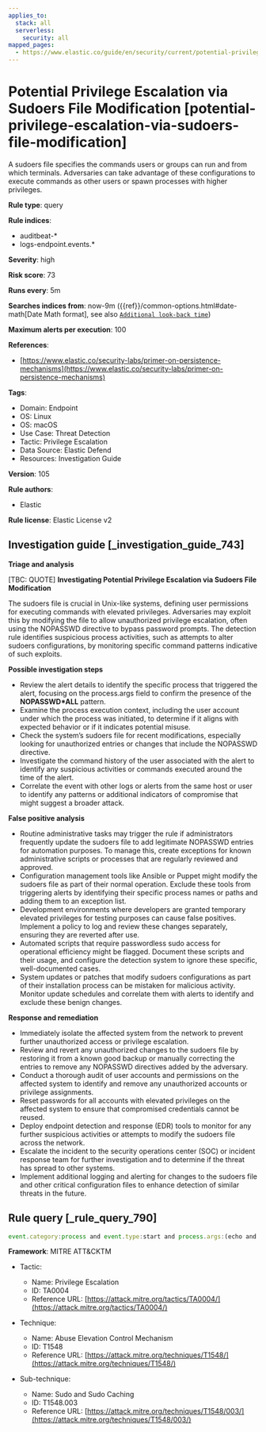 ```yaml
---
applies_to:
  stack: all
  serverless:
    security: all
mapped_pages:
  - https://www.elastic.co/guide/en/security/current/potential-privilege-escalation-via-sudoers-file-modification.html
---
```


# Potential Privilege Escalation via Sudoers File Modification [potential-privilege-escalation-via-sudoers-file-modification]

A sudoers file specifies the commands users or groups can run and from which terminals. Adversaries can take advantage of these configurations to execute commands as other users or spawn processes with higher privileges.

**Rule type**: query

**Rule indices**:

* auditbeat-*
* logs-endpoint.events.*

**Severity**: high

**Risk score**: 73

**Runs every**: 5m

**Searches indices from**: now-9m ({{ref}}/common-options.html#date-math[Date Math format], see also [`Additional look-back time`](docs-content://solutions/security/detect-and-alert/create-detection-rule.md#rule-schedule))

**Maximum alerts per execution**: 100

**References**:

* [https://www.elastic.co/security-labs/primer-on-persistence-mechanisms](https://www.elastic.co/security-labs/primer-on-persistence-mechanisms)

**Tags**:

* Domain: Endpoint
* OS: Linux
* OS: macOS
* Use Case: Threat Detection
* Tactic: Privilege Escalation
* Data Source: Elastic Defend
* Resources: Investigation Guide

**Version**: 105

**Rule authors**:

* Elastic

**Rule license**: Elastic License v2

## Investigation guide [_investigation_guide_743]

**Triage and analysis**

[TBC: QUOTE]
**Investigating Potential Privilege Escalation via Sudoers File Modification**

The sudoers file is crucial in Unix-like systems, defining user permissions for executing commands with elevated privileges. Adversaries may exploit this by modifying the file to allow unauthorized privilege escalation, often using the NOPASSWD directive to bypass password prompts. The detection rule identifies suspicious process activities, such as attempts to alter sudoers configurations, by monitoring specific command patterns indicative of such exploits.

**Possible investigation steps**

* Review the alert details to identify the specific process that triggered the alert, focusing on the process.args field to confirm the presence of the **NOPASSWD*ALL** pattern.
* Examine the process execution context, including the user account under which the process was initiated, to determine if it aligns with expected behavior or if it indicates potential misuse.
* Check the system’s sudoers file for recent modifications, especially looking for unauthorized entries or changes that include the NOPASSWD directive.
* Investigate the command history of the user associated with the alert to identify any suspicious activities or commands executed around the time of the alert.
* Correlate the event with other logs or alerts from the same host or user to identify any patterns or additional indicators of compromise that might suggest a broader attack.

**False positive analysis**

* Routine administrative tasks may trigger the rule if administrators frequently update the sudoers file to add legitimate NOPASSWD entries for automation purposes. To manage this, create exceptions for known administrative scripts or processes that are regularly reviewed and approved.
* Configuration management tools like Ansible or Puppet might modify the sudoers file as part of their normal operation. Exclude these tools from triggering alerts by identifying their specific process names or paths and adding them to an exception list.
* Development environments where developers are granted temporary elevated privileges for testing purposes can cause false positives. Implement a policy to log and review these changes separately, ensuring they are reverted after use.
* Automated scripts that require passwordless sudo access for operational efficiency might be flagged. Document these scripts and their usage, and configure the detection system to ignore these specific, well-documented cases.
* System updates or patches that modify sudoers configurations as part of their installation process can be mistaken for malicious activity. Monitor update schedules and correlate them with alerts to identify and exclude these benign changes.

**Response and remediation**

* Immediately isolate the affected system from the network to prevent further unauthorized access or privilege escalation.
* Review and revert any unauthorized changes to the sudoers file by restoring it from a known good backup or manually correcting the entries to remove any NOPASSWD directives added by the adversary.
* Conduct a thorough audit of user accounts and permissions on the affected system to identify and remove any unauthorized accounts or privilege assignments.
* Reset passwords for all accounts with elevated privileges on the affected system to ensure that compromised credentials cannot be reused.
* Deploy endpoint detection and response (EDR) tools to monitor for any further suspicious activities or attempts to modify the sudoers file across the network.
* Escalate the incident to the security operations center (SOC) or incident response team for further investigation and to determine if the threat has spread to other systems.
* Implement additional logging and alerting for changes to the sudoers file and other critical configuration files to enhance detection of similar threats in the future.


## Rule query [_rule_query_790]

```js
event.category:process and event.type:start and process.args:(echo and *NOPASSWD*ALL*)
```

**Framework**: MITRE ATT&CKTM

* Tactic:

    * Name: Privilege Escalation
    * ID: TA0004
    * Reference URL: [https://attack.mitre.org/tactics/TA0004/](https://attack.mitre.org/tactics/TA0004/)

* Technique:

    * Name: Abuse Elevation Control Mechanism
    * ID: T1548
    * Reference URL: [https://attack.mitre.org/techniques/T1548/](https://attack.mitre.org/techniques/T1548/)

* Sub-technique:

    * Name: Sudo and Sudo Caching
    * ID: T1548.003
    * Reference URL: [https://attack.mitre.org/techniques/T1548/003/](https://attack.mitre.org/techniques/T1548/003/)




